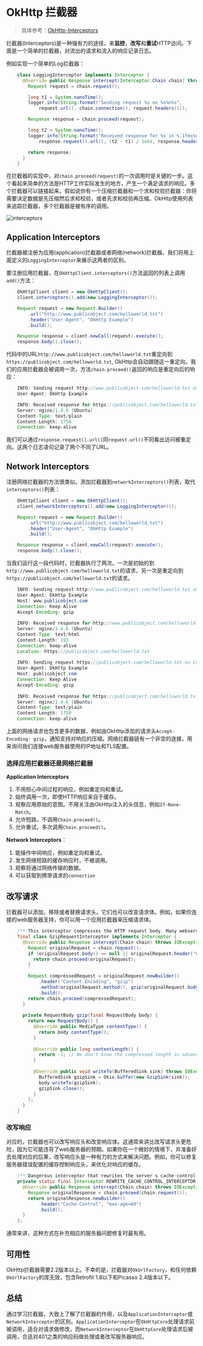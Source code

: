 # OkHttp 拦截器

>具体参考：[OkHttp-Interceptors](https://square.github.io/okhttp/interceptors/)

拦截器(Interceptors)是一种强有力的途径，来**监控**，**改写**和**重试**HTTP访问。下面是一个简单的拦截器，对流出的请求和流入的响应记录日志。

例如实现一个简单的Log拦截器：

```java
    class LoggingInterceptor implements Interceptor {
      @Override public Response intercept(Interceptor.Chain chain) throws IOException {
        Request request = chain.request();

        long t1 = System.nanoTime();
        logger.info(String.format("Sending request %s on %s%n%s",
            request.url(), chain.connection(), request.headers()));

        Response response = chain.proceed(request);

        long t2 = System.nanoTime();
        logger.info(String.format("Received response for %s in %.1fms%n%s",
            response.request().url(), (t2 - t1) / 1e6d, response.headers()));

        return response;
      }
    }
```

在拦截器的实现中，对`chain.proceed(request)`的一次调用时是关键的一步。这个看起来简单的方法是HTTP工作实际发生的地方，产生一个满足请求的响应。多个拦截器可以链接起来。假如说你有一个压缩拦截器和一个求和校验拦截器：你将需要决定数据是先压缩然后求和校验，或者先求和校验再压缩。OkHttp使用列表来追踪拦截器，多个拦截器是被有序的调用。

![interceptors](https://square.github.io/okhttp/images/interceptors@2x.png)

## Application Interceptors

拦截器被注册为应用(application)拦截器或者网络(network)拦截器。我们将用上面定义的`LoggingInterceptor`来展示这两者的区别。

要注册应用拦截器，在`OkHttpClient.interceptors()`方法返回的列表上调用`add()`方法：

```java
    OkHttpClient client = new OkHttpClient();
    client.interceptors().add(new LoggingInterceptor());

    Request request = new Request.Builder()
        .url("http://www.publicobject.com/helloworld.txt")
        .header("User-Agent", "OkHttp Example")
        .build();

    Response response = client.newCall(request).execute();
    response.body().close();
```

代码中的URL`http://www.publicobject.com/helloworld.txt`重定向到`https://publicobject.com/helloworld.txt`, OkHttp会自动跟随这一重定向。我们的应用拦截器会被调用一次，方法`chain.proceed()`返回的响应是重定向后的响应：

```java
    INFO: Sending request http://www.publicobject.com/helloworld.txt on null
    User-Agent: OkHttp Example

    INFO: Received response for https://publicobject.com/helloworld.txt in 1179.7ms
    Server: nginx/1.4.6 (Ubuntu)
    Content-Type: text/plain
    Content-Length: 1759
    Connection: keep-alive
```

我们可以通过`response.request().url()`同`request.url()`不同看出访问被重定向。这两个日志语句记录了两个不同了URL。

## Network Interceptors

注册网络拦截器的方法很类似。添加拦截器到`networkInterceptors()`列表，取代`interceptors()`列表：

```java
    OkHttpClient client = new OkHttpClient();
    client.networkInterceptors().add(new LoggingInterceptor());

    Request request = new Request.Builder()
        .url("http://www.publicobject.com/helloworld.txt")
        .header("User-Agent", "OkHttp Example")
        .build();

    Response response = client.newCall(request).execute();
    response.body().close();
```

当我们运行这一段代码时，拦截器执行了两次。一次是初始的到`http://www.publicobject.com/helloworld.txt`的请求，另一次是重定向到`https://publicobject.com/helloworld.txt`的请求。

```java
    INFO: Sending request http://www.publicobject.com/helloworld.txt on Connection{www.publicobject.com:80, proxy=DIRECT hostAddress=54.187.32.157 cipherSuite=none protocol=http/1.1}
    User-Agent: OkHttp Example
    Host: www.publicobject.com
    Connection: Keep-Alive
    Accept-Encoding: gzip
    
    INFO: Received response for http://www.publicobject.com/helloworld.txt in 115.6ms
    Server: nginx/1.4.6 (Ubuntu)
    Content-Type: text/html
    Content-Length: 193
    Connection: keep-alive
    Location: https://publicobject.com/helloworld.txt
    
    INFO: Sending request https://publicobject.com/helloworld.txt on Connection{publicobject.com:443, proxy=DIRECT hostAddress=54.187.32.157 cipherSuite=TLS_ECDHE_RSA_WITH_AES_256_CBC_SHA protocol=http/1.1}
    User-Agent: OkHttp Example
    Host: publicobject.com
    Connection: Keep-Alive
    Accept-Encoding: gzip
    
    INFO: Received response for https://publicobject.com/helloworld.txt in 80.9ms
    Server: nginx/1.4.6 (Ubuntu)
    Content-Type: text/plain
    Content-Length: 1759
    Connection: keep-alive
```

上面的网络请求也包含更多的数据，例如由OkHttp添加的请求头`Accept-Encoding: gzip`，通知支持对响应的压缩。网络拦截器链有一个非空的连接，用来询问我们连接web服务器使用的IP地址和TLS配置。

### 选择应用拦截器还是网络拦截器

**Application Interceptors**

1. 不用担心中间过程的响应，例如重定向和重试。
2. 始终调用一次，即使HTTP响应来自于缓存。
3. 观察应用原始的意图。不用关注由OkHttp注入的头信息，例如`If-None-Match`。
4. 允许短路，不调用`Chain.proceed()`。
5. 允许重试，多次调用`Chain.proceed()`。

**Network Interceptors**：

1. 能操作中间响应，例如重定向和重试。
2. 发生网络短路的缓存响应时，不被调用。
3. 观察将通过网络传输的数据。
4. 可以获取到携带请求的`connection`

## 改写请求

拦截器可以添加，移除或者替换请求头。它们也可以改变请求体。例如，如果你连接的web服务器支持，你可以用一个应用拦截器来压缩请求体。

```java
    /** This interceptor compresses the HTTP request body. Many webservers can't handle this! */
    final class GzipRequestInterceptor implements Interceptor {
      @Override public Response intercept(Chain chain) throws IOException {
        Request originalRequest = chain.request();
        if (originalRequest.body() == null || originalRequest.header("Content-Encoding") != null) {
          return chain.proceed(originalRequest);
        }
    
        Request compressedRequest = originalRequest.newBuilder()
            .header("Content-Encoding", "gzip")
            .method(originalRequest.method(), gzip(originalRequest.body()))
            .build();
        return chain.proceed(compressedRequest);
      }
    
      private RequestBody gzip(final RequestBody body) {
        return new RequestBody() {
          @Override public MediaType contentType() {
            return body.contentType();
          }
    
          @Override public long contentLength() {
            return -1; // We don't know the compressed length in advance!
          }
    
          @Override public void writeTo(BufferedSink sink) throws IOException {
            BufferedSink gzipSink = Okio.buffer(new GzipSink(sink));
            body.writeTo(gzipSink);
            gzipSink.close();
          }
        };
      }
    }
```

### 改写响应

对应的，拦截器也可以改写响应头和改变响应体。这通常来讲比改写请求头更危险，因为它可能违背了web服务器的预期。如果你在一个微妙的情境下，并准备好去处理对应的后果，改写响应头是一种有力的方式来解决问题。例如，你可以修复服务器错误配置的缓存控制响应头，来优化对响应的缓存。

```java
    /** Dangerous interceptor that rewrites the server's cache-control header. */
    private static final Interceptor REWRITE_CACHE_CONTROL_INTERCEPTOR = new Interceptor() {
      @Override public Response intercept(Chain chain) throws IOException {
        Response originalResponse = chain.proceed(chain.request());
        return originalResponse.newBuilder()
            .header("Cache-Control", "max-age=60")
            .build();
      }
    };
```

通常来讲，这种方式在补充相应的服务器问题修复时最有用。

## 可用性

OkHttp拦截器需要2.2版本以上。不幸的是，拦截器对`OkUrlFactory`，和任何依赖`OkUrlFactory`的库无效，包含Retrofit 1.8以下和Picasso 2.4版本以下。

## 总结

通过学习拦截器，大致上了解了拦截器的作用，以及`ApplicationInterceptor`或`NetworkInterceptor`的区别。`ApplicationInterceptor`在`OkHttpCore`处理请求前被调用，适合对请求做修改，而`NetworkInterceptor`在`OkHttpCore`处理请求后被调用，合适对401之类的响应码做处理或者改写服务器响应。
